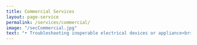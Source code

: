 ```yaml
---
title: Commercial Services
layout: page-service
permalink: /services/commercial/
image: "/secCommercial.jpg"
text: "• Troubleshooting inoperable electrical devices or appliance<br>• Add a circuit<br>• Replace old outlets<br>• Add dimmers, light switches or occupancy sensors<br>• Add new appliance circuit<br>• Replace or add new light fixture(s)<br>• Install smoke detectors<br>• Install CO sensors<br>• Add electric heaters"
---
```

